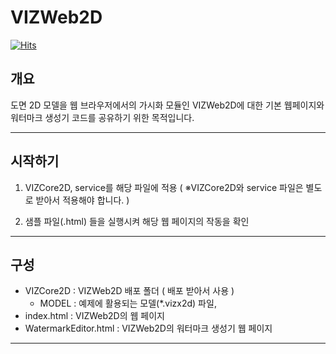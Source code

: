 # VIZWeb2D

[![Hits](https://hits.seeyoufarm.com/api/count/incr/badge.svg?url=https%3A%2F%2Fgithub.com%2Fsofthills3d%2FVIZWeb2D&count_bg=%2379C83D&title_bg=%23555555&icon=&icon_color=%23E7E7E7&title=hits&edge_flat=false)](https://hits.seeyoufarm.com)

## 개요
도면 2D 모델을 웹 브라우저에서의 가시화 모듈인 VIZWeb2D에 대한 기본 웹페이지와 워터마크 생성기 코드를 공유하기 위한 목적입니다.

---
## 시작하기 
1. VIZCore2D, service를 해당 파일에 적용 ( ※VIZCore2D와 service 파일은 별도로 받아서 적용해야 합니다. )

2. 샘플 파일(.html) 들을 실행시켜 해당 웹 페이지의 작동을 확인
---
## 구성
+  VIZCore2D : VIZWeb2D 배포 폴더 ( 배포 받아서 사용 )
    - MODEL : 예제에 활용되는 모델(*.vizx2d) 파일,
+  index.html : VIZWeb2D의 웹 페이지
+  WatermarkEditor.html : VIZWeb2D의 워터마크 생성기 웹 페이지

---

